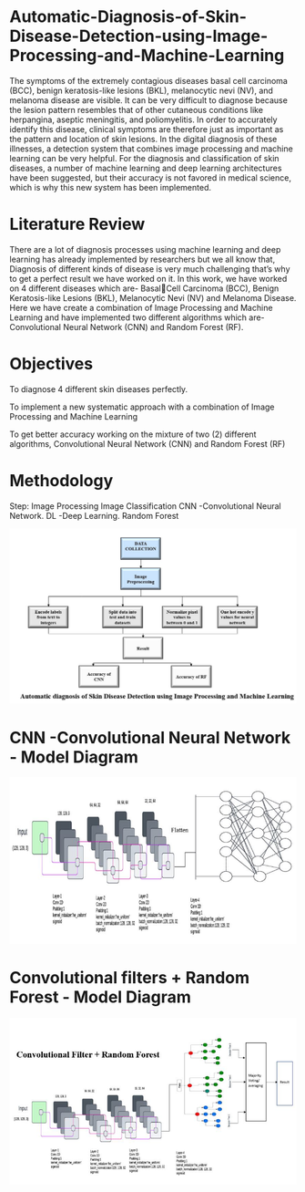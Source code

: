 # Automatic-Diagnosis-of-Skin-Disease-Detection-using-Image-Processing-and-Machine-Learning
The symptoms of the extremely contagious diseases basal cell carcinoma (BCC), benign keratosis-like lesions (BKL), melanocytic nevi (NV), and melanoma disease are visible. It can be very difficult to diagnose because the lesion pattern resembles that of other cutaneous conditions like herpangina, aseptic meningitis, and poliomyelitis. In order to accurately identify this disease, clinical symptoms are therefore just as important as the pattern and location of skin lesions. In the digital diagnosis of these illnesses, a detection system that combines image processing and machine learning can be very helpful. For the diagnosis and classification of skin diseases, a number of machine learning and deep learning architectures have been suggested, but their accuracy is not favored in medical science, which is why this new system has been implemented. 
# Literature Review
There are a lot of diagnosis processes using machine learning and deep learning has already implemented by researchers but we all know that, Diagnosis of different kinds of disease is very much challenging that’s why to get a perfect result we have worked on it. In this work, we have worked on 4 different diseases which are- BasalCell Carcinoma (BCC), Benign Keratosis-like Lesions (BKL), Melanocytic Nevi (NV) and Melanoma Disease. 
Here we have create a combination of Image Processing and Machine Learning  and have implemented two different algorithms which are- Convolutional Neural Network (CNN) and Random Forest (RF). 
# Objectives
To diagnose 4 different skin diseases perfectly. 

To implement a new systematic approach with a combination of Image Processing and Machine Learning 

To get better accuracy working on the mixture of two (2) different algorithms, Convolutional Neural Network (CNN) and Random Forest (RF) 

# Methodology
Step:
Image Processing
Image Classification
CNN -Convolutional Neural Network.
DL -Deep Learning.
Random Forest

![Screenshot](Capture-0.JPEG)


# CNN -Convolutional Neural Network - Model Diagram

![Convolutional Neural Network](Capture-1.JPEG)

# Convolutional filters + Random Forest - Model Diagram

![CRF](CRF.png)
